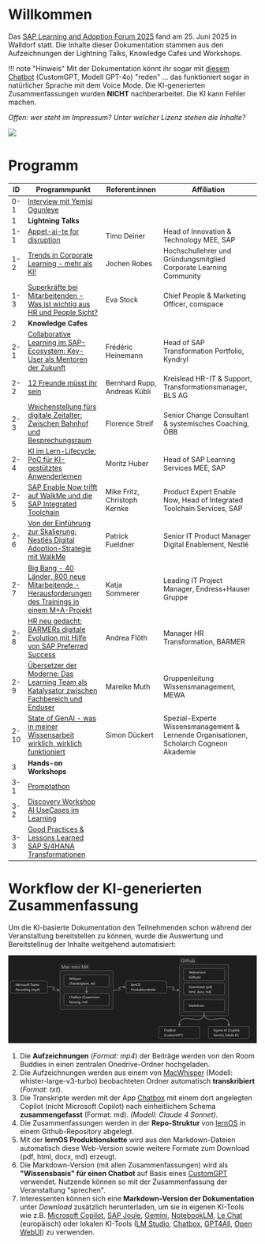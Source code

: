# Willkommen 

Das [SAP Learning and Adoption Forum 2025](https://go4.events.sap.com/eur-learning-adoption-forum/de_de/home.html) fand am 25. Juni 2025 in Walldorf statt. Die Inhalte dieser Dokumentation stammen aus den Aufzeichnungen der Lightning Talks, Knowledge Cafes und Workshops.

!!! note "Hinweis"
    Mit der Dokumentation könnt ihr sogar mit [diesem Chatbot](https://chatgpt.com/g/g-68591dbd8fd081918d7be3eaef14596e-sap-learning-adoption-forum-2025) (CustomGPT, Modell GPT-4o) "reden" ... das funktioniert sogar in natürlicher Sprache mit dem Voice Mode. Die KI-generierten Zusammenfassungen wurden **NICHT** nachberarbeitet. Die KI kann Fehler machen.

*Offen: wer steht im Impressum? Unter welcher Lizenz stehen die Inhalte?*

![](https://community.sap.com/t5/image/serverpage/image-id/239155iA5FD44DFCBCAB58F/image-size/large?v=v2&px=999)

# Programm

| ID | Programmpunkt | Referent:innen | Affiliation |
| --- | --- | --- | --- |
| 0-1 | [Interview mit Yemisi Ogunleye](0-1.md) | | |
| 1 | **Lightning Talks** | | |
| 1-1 | [Appet-ai-te for disruption](1-1.md) | Timo Deiner | Head of Innovation & Technology MEE, SAP |
| 1-2 | [Trends in Corporate Learning - mehr als KI!](1-2.md) | Jochen Robes | Hochschullehrer und Gründungsmitglied Corporate Learning Community |
| 1-3 | [Superkräfte bei Mitarbeitenden - Was ist wichtig aus HR und People Sicht?](1-3.md) | Eva Stock | Chief People & Marketing Officer, comspace |
| 2 | **Knowledge Cafes** | | |
| 2-1 | [Collaborative Learning im SAP-Ecosystem: Key-User als Mentoren der Zukunft](2-1.md) | Frédéric Heinemann | Head of SAP Transformation Portfolio, Kyndryl |
| 2-2 |[12 Freunde müsst ihr sein](2-2.md) | Bernhard Rupp, Andreas Kübli | Kreislead HR-IT & Support, Transformationsmanager, BLS AG |
| 2-3 | [Weichenstellung fürs digitale Zeitalter: Zwischen Bahnhof und Besprechungsraum](2-3.md) | Florence Streif | Senior Change Consultant & systemisches Coaching, ÖBB |
| 2-4 | [KI im Lern-Lifecycle: PoC für KI-gestütztes Anwenderlernen](2-4.md) | Moritz Huber | Head of SAP Learning Services MEE, SAP |
| 2-5 | [SAP Enable Now trifft auf WalkMe und die SAP Integrated Toolchain](2-5.md) | Mike Fritz, Christoph Kernke | Product Expert Enable Now, Head of Integrated Toolchain Services, SAP |
| 2-6 | [Von der Einführung zur Skalierung: Nestlés Digital Adoption-Strategie mit WalkMe](2-6.md) | Patrick Fueldner | Senior IT Product Manager Digital Enablement, Nestlé |
| 2-7 | [Big Bang - 40 Länder, 800 neue Mitarbeitende - Herausforderungen des Trainings in einem M+A-Projekt](2-7.md) | Katja Sommerer | Leading IT Project Manager, Endress+Hauser Gruppe |
| 2-8 | [HR neu gedacht: BARMERs digitale Evolution mit Hilfe von SAP Preferred Success](2-8.md) | Andrea Flöth | Manager HR Transformation, BARMER |
| 2-9 | [Übersetzer der Moderne: Das Learning Team als Katalysator zwischen Fachbereich und Enduser](2-9.md) | Mareike Muth | Gruppenleitung Wissensmanagement, MEWA |
| 2-10 | [State of GenAI - was in meiner Wissensarbeit wirklich, wirklich funktioniert](2-10.md) | Simon Dückert | Spezial-Experte Wissensmanagement & Lernende Organisationen, Scholarch Cogneon Akademie |
| 3 | **Hands-on Workshops** | | |
| 3-1 | [Promptathon](3-1.md) | | |
| 3-2 | [Discovery Workshop AI UseCases im Learning](3-2.md) | | |
| 3-3 | [Good Practices & Lessons Learned SAP S/4HANA Transformationen](3-3.md) | | |

# Workflow der KI-generierten Zusammenfassung
Um die KI-basierte Dokumentation den Teilnehmenden schon während der Veranstaltung bereitstellen zu können, wurde die Auswertung und Bereitstellnug der Inhalte weitgehend automatisiert:

![](./images/ai-documentation-chain.png)

1. Die **Aufzeichnungen** (*Format: mp4*) der Beiträge werden von den Room Buddies in einen zentralen Onedrive-Ordner hochgeladen.
1. Die Aufzeichnungen werden aus einem von [MacWhisper](https://goodsnooze.gumroad.com/l/macwhisper) (Modell: whister-large-v3-turbo) beobachteten Ordner automatisch **transkribiert** (*Format: txt*).
1. Die Transkripte werden mit der App [Chatbox](https://chatboxai.app/) mit einem dort angelegten Copilot (nicht Microsoft Copilot) nach einheitlichem Schema **zusammengefasst** (Format: md). *(Modell: Claude 4 Sonnet)*.
1. Die Zusammenfassungen werden in der **Repo-Struktur** von [lernOS](https://lernos.org) in einem Github-Repository abgelegt.
1. Mit der **lernOS Produktionskette** wird aus den Markdown-Dateien automatisch diese Web-Version sowie weitere Formate zum Download (pdf, html, docx, md) erzeugt.
1. Die Markdown-Version (mit allen Zusammenfassungen) wird als **"Wissensbasis" für einen Chatbot** auf Basis eines [CustomGPT](https://help.openai.com/en/articles/8554397-creating-a-gpt) verwendet. Nutzende können so mit der Zusammenfassung der Veranstaltung "sprechen".
1. Interessenten können sich eine **Markdown-Version der Dokumentation** unter *Download* zusätzlich herunterladen, um sie in eigenen KI-Tools wie z.B. [Microsoft Copilot](https://www.microsoft.com/de-de/microsoft-copilot/organizations), [SAP Joule](https://www.sap.com/germany/products/artificial-intelligence/ai-assistant.html), [Gemini](https://gemini.google.com/), [NotebookLM](https://notebooklm.google/), [Le Chat](https://chat.mistral.ai/) (europäisch) oder lokalen KI-Tools ([LM Studio](https://lmstudio.ai/), [Chatbox](https://chatboxai.app/), [GPT4All](https://www.nomic.ai/gpt4all), [Open WebUI](https://openwebui.com/)) zu verwenden. 